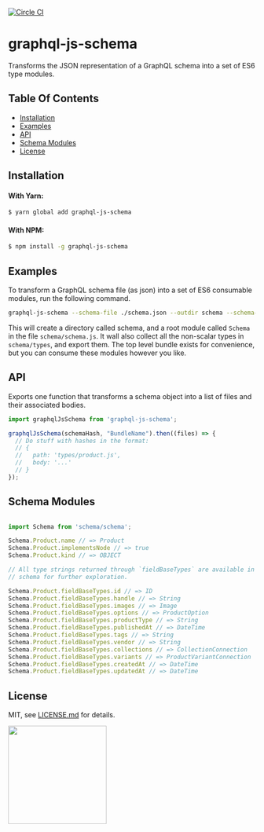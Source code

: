 [![Circle CI](https://circleci.com/gh/Shopify/graphql-js-schema.png?circle-token=93549bd063e7d394b231f147e68f2311dc871e8d)](https://circleci.com/gh/Shopify/graphql-js-schema)

# graphql-js-schema

Transforms the JSON representation of a GraphQL schema into a set of ES6 type modules.

## Table Of Contents

- [Installation](#installation)
- [Examples](#examples)
- [API](#api)
- [Schema Modules](#schema-modules)
- [License](http://github.com/Shopify/graphql-js-schema/blob/master/LICENSE.md)

## Installation

#### With Yarn:

```bash
$ yarn global add graphql-js-schema
```

#### With NPM:

```bash
$ npm install -g graphql-js-schema
```

## Examples

To transform a GraphQL schema file (as json) into a set of ES6 consumable
modules, run the following command.

```bash
graphql-js-schema --schema-file ./schema.json --outdir schema --schema-bundle-name="Schema"
```

This will create a directory called schema, and a root module called `Schema` in
the file `schema/schema.js`. It wall also collect all the non-scalar types in
`schema/types`, and export them. The top level bundle exists for convenience,
but you can consume these modules however you like.

## API

Exports one function that transforms a schema object into a list of files and
their associated bodies.

```javascript
import graphqlJsSchema from 'graphql-js-schema';

graphqlJsSchema(schemaHash, "BundleName").then((files) => {
  // Do stuff with hashes in the format:
  // {
  //   path: 'types/product.js',
  //   body: '...'
  // }
});
```

## Schema Modules

```javascript

import Schema from 'schema/schema';

Schema.Product.name // => Product
Schema.Product.implementsNode // => true
Schema.Product.kind // => OBJECT

// All type strings returned through `fieldBaseTypes` are available in the
// schema for further exploration.

Schema.Product.fieldBaseTypes.id // => ID
Schema.Product.fieldBaseTypes.handle // => String
Schema.Product.fieldBaseTypes.images // => Image
Schema.Product.fieldBaseTypes.options // => ProductOption
Schema.Product.fieldBaseTypes.productType // => String
Schema.Product.fieldBaseTypes.publishedAt // => DateTime
Schema.Product.fieldBaseTypes.tags // => String
Schema.Product.fieldBaseTypes.vendor // => String
Schema.Product.fieldBaseTypes.collections // => CollectionConnection
Schema.Product.fieldBaseTypes.variants // => ProductVariantConnection
Schema.Product.fieldBaseTypes.createdAt // => DateTime
Schema.Product.fieldBaseTypes.updatedAt // => DateTime

```

## License

MIT, see [LICENSE.md](http://github.com/Shopify/graphql-js-schema/blob/master/LICENSE.md) for details.

<img src="https://cdn.shopify.com/shopify-marketing_assets/builds/19.0.0/shopify-full-color-black.svg" width="200" />
